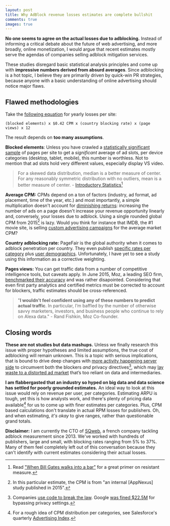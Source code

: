 ```yaml
---
layout: post
title: Why AdBlock revenue losses estimates are complete bullshit
comments: true
images: true
---
```


**No one seems to agree on the actual losses due to adblocking.** Instead of informing a critical debate about the future of web advertising, and more broadly, online monetization, I would argue that recent estimates mostly serve the agendas of companies selling adblock mitigation services.

These studies disregard basic statistical analysis principles and come up with **impressive numbers derived from absurd averages**. Since adblocking is a hot topic, I believe they are primarily driven by quick-win PR strategies, because anyone with a basic understanding of online advertising should notice major flaws.

## Flawed methodologies

Take the [following equation](https://www.adback.co/revenue-loss-adblock-websites-ranking#methodology) for yearly losses per site:

```text
(blocked elements) x $0.42 CPM x (country blocking rate) x (page views) x 12
```

The result depends on **too many assumptions**.

**Blocked elements**: Unless you have crawled a [statistically significant sample](https://en.wikipedia.org/wiki/Sample_size_determination) of pages per site to get a _significant_ average of ad slots, per device categories (desktop, tablet, mobile), this number is worthless. Not to mention that ad slots hold very different values, especially display VS video.

> For a skewed data distribution, median is a better measure of center. For any reasonably symmetric distribution with no outliers, mean is a better measure of center. - [Introductory Statistics](https://introductorystats.wordpress.com/2011/09/04/when-bill-gates-walks-into-a-bar/)[^1]

**Average CPM:** CPMs depend on a ton of factors (industry, ad format, ad placement, time of the year, etc.) and most importantly, a simple multiplication doesn't account for [diminishing returns](https://en.wikipedia.org/wiki/Advertising_adstock#Advertising_saturation:_diminishing_returns_effect
): increasing the number of ads on a page doesn't increase your revenue opportunity linearly and, conversely, your losses due to adblock. Using a single rounded global CPM from 2015[^2] is lazy. Would you think for instance that IMDB, the #1 movie site, is selling [custom advertising campaigns](http://www.imdb.com/advertising/) for the average market CPM?

**Country adblocking rate:** PageFair is the global authority when it comes to adblock penetration per country. They even publish [specific rates per category](https://downloads.pagefair.com/downloads/2016/05/2015_report-the_cost_of_ad_blocking.pdf) plus [user demographics](https://pagefair.com/downloads/2017/01/PageFair-2017-Adblock-Report.pdf). Unfortunately, I have yet to see a study using this information as a corrective weighting.

<amp-img
    on="tap:pagefair-verticals"
    role="button"
    tabindex="0"
    layout="responsive"
    alt="Global share of adblocking rates per category"
    src="{{ site.url }}/assets/posts/pagefair-verticals.png" width="800" height="230">
</amp-img>
<amp-image-lightbox id="pagefair-verticals" layout="nodisplay"></amp-image-lightbox>

**Pages views:** You can get traffic data from a number of competitive intelligence tools, but caveats apply. In June 2015, Moz, a leading SEO firm, [benchmarked their accuracy](https://moz.com/rand/traffic-prediction-accuracy-12-metrics-compete-alexa-similarweb/) and was rather disapointed. Considering that even first party analytics and certified metrics must be corrected to account for blockers, traffic estimates should be cross-referenced.

> "**I wouldn’t feel confident using any of these numbers to predict actual traffic**. In particular, I’m baffled by the number of otherwise savvy marketers, investors, and business people who continue to rely on Alexa data." - Rand Fishkin, Moz Co-founder.

## Closing words

**These are not studies but data mashups.** Unless we finally research this issue with proper hypotheses and limited assumptions, the true cost of adblocking will remain unknown. This is a topic with serious implications, that is bound to drive deep changes with [more activity happening server side](https://www.linkedin.com/pulse/my-thoughts-how-internet-industry-circumvent-future-stupid-bourcier) to circumvent both the blockers _and_ privacy directives[^3], which may [lay waste to a distorted ad market](http://digiday.com/podcast/dcn-jason-kint-digiday-podcast/) that’s too reliant on data and intermediaries.

**I am flabbergasted that an industry so hyped on big data and data science has settled for poorly grounded estimates.** An ideal way to look at this issue would rely on revenue per user, per categories. Estimating ARPU is tough, yet this is how analysts work, and there's plenty of pricing data available[^4] for us to come up with finer estimates per categories. Plus, CPM based calculations don't translate in actual RPM losses for publishers. Oh, and when estimating, _it's okay_ to give ranges, rather than questionable grand totals.

**Disclaimer:** I am currently the CTO of [SQweb](https://www.sqweb.com/en), a french company tackling adblock measurement since 2013. We've worked with hundreds of publishers, large and small, with blocking rates ranging from 5% to 37%. Many of them feel completely left out of this conversation because they can't identify with current estimates considering their actual losses.

[^1]: Read ["When Bill Gates walks into a bar"](https://introductorystats.wordpress.com/2011/09/04/when-bill-gates-walks-into-a-bar/) for a great primer on resistant measure.
[^2]: In this particular estimate, the CPM is from "an internal [AppNexus] study published in 2015".
[^3]: Companies [use code to break the law](https://medium.freecodecamp.com/dark-genius-how-programmers-at-uber-volkswagen-and-zenefits-helped-their-employers-break-the-law-b7a7939c6591#.oolvjjoni). Google [was fined $22.5M](https://www.ftc.gov/news-events/press-releases/2012/08/google-will-pay-225-million-settle-ftc-charges-it-misrepresented) for bypassing privacy settings.
[^4]: For a rough idea of CPM distribution per categories, see Salesforce's quarterly [Advertising Index](https://www.salesforce.com/blog/2016/02/salesforce-q3-advertising-index.html).
